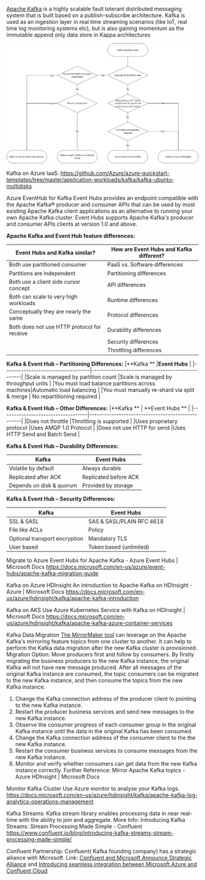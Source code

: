 
[Apache Kafka](https://kafka.apache.org/) is a highly scalable fault tolerant distributed messaging system that is built based on a publish-subscribe architecture. Kafka is used as an ingestion layer in real time streaming scenarios (like IoT, real time log monitoring systems etc), but is also gaining momentum as the immutable append only data store in Kappa architectures

![image](../images/flowchart-kafka-azure-landing-targets.png)

Kafka on Azure IaaS:
https://github.com/Azure/azure-quickstart-templates/tree/master/application-workloads/kafka/kafka-ubuntu-multidisks

Azure EventHub for Kafka
Event Hubs provides an endpoint compatible with the Apache Kafka® producer and consumer APIs that can be used by most existing Apache Kafka client applications as an alternative to running your own Apache Kafka cluster. Event Hubs supports Apache Kafka's producer and consumer APIs clients at version 1.0 and above.

**Apache Kafka and Event Hub feature differences:**

|**Event Hubs and Kafka similar?** |**How are Event Hubs and Kafka different?**|
|-------------------------------|----------------------------------------
| Both use partitioned consumer | PaaS vs. Software differences         |
|Partitions are independent       |Partitioning differences	        |
|Both use a client side cursor concept |API differences                 |
|Both can scale to very high workloads	|Runtime differences            |
|Conceptually they are nearly the same	|Protocol differences
|Both does not use HTTP protocol for receive  |Durability differences	|
|                                           |  Security differences     |
|					      |Throttling differences   |

**Kafka & Event Hub – Partitioning Differences:**
|**Kafka	     **                    |**Event Hubs**                            |
|-----------------------------------|-------------------------------------------------|
|Scale is managed by partition count |Scale is managed by throughput units            |
|You must load balance partitions across machines|Automatic load balancing            |
|You must manually re-shard via split & merge	| No repartitioning required	      |
	

**Kafka & Event Hub – Other Differences:**
|**Kafka **	                            | **Event Hubs **                           |
|-----------------------------------|--------------------------------------------------|
|Does not throttle                  |Throttling is supported                            |
|Uses proprietary protocol          |Uses AMQP 1.0 Protocol                             |
|Does not use HTTP for send	    |Uses HTTP Send and Batch Send                      |

**Kafka & Event Hub – Durability Differences:**

|**Kafka**	                   |**Event Hubs**                                    |
|----------------------------------|--------------------------------------------------|
|Volatile by default               |    Always durable                                |
|Replicated after ACK              |     Replicated before ACK                        |
|Depends on disk & quorum	   |	 Provided by storage                           |
	

**Kafka & Event Hub – Security Differences:**

|**Kafka**       	           |**Event Hubs**                                     |
|----------------------------------|---------------------------------------------------|
|SSL & SASL                        |SAS & SASL/PLAIN RFC 4618                          |
|File like ACLs                    |Policy                                             |
|Optional transport encryption	   |Mandatory TLS                                      |
|User based                        |Token based (unlimited)                            |


Migrate to Azure Event Hubs for Apache Kafka - Azure Event Hubs | Microsoft Docs
https://docs.microsoft.com/en-us/azure/event-hubs/apache-kafka-migration-guide

Kafka on Azure HDInsight
An introduction to Apache Kafka on HDInsight - Azure | Microsoft Docs
https://docs.microsoft.com/en-us/azure/hdinsight/kafka/apache-kafka-introduction

Kafka on AKS
Use Azure Kubernetes Service with Kafka on HDInsight | Microsoft Docs
https://docs.microsoft.com/en-us/azure/hdinsight/kafka/apache-kafka-azure-container-services

Kafka Data Migration
[The MirrorMaker tool](https://docs.microsoft.com/azure/hdinsight/kafka/apache-kafka-mirroring) can leverage on the Apache Kafka's mirroring feature topics from one cluster to another. It can help to perform the Kafka data migration after the new Kafka cluster is provisioned. 
Migration Option: Move producers first and follow by consumers.
By firstly migrating the business producers to the new Kafka instance, the original Kafka will not have new message produced. After all messages of the original Kafka instance are consumed, the topic consumers can be migrated to the new Kafka instance, and then consume the topics from the new Kafka instance.
1.	Change the Kafka connection address of the producer client to pointing to the new Kafka instance. 
2.	Restart the producer business services and send new messages to the new Kafka instance. 
3.	Observe the consumer progress of each consumer group in the original Kafka instance until the data in the original Kafka has been consumed.
4.	Change the Kafka connection address of the consumer client to the the new Kafka instance. 
5.	Restart the consumer business services to consume messages from the new Kafka instance. 
6.	Monitor and verify whether consumers can get data from the new Kafka instance correctly.
Further Reference: Mirror Apache Kafka topics - Azure HDInsight | Microsoft Docs

Monitor Kafka Cluster
Use Azure monitor to analyse your Kafka logs.
https://docs.microsoft.com/en-us/azure/hdinsight/kafka/apache-kafka-log-analytics-operations-management

Kafka Streams: 
Kafka stream library enables processing data in near real-time with the ability to join and aggregate. 
More Info: Introducing Kafka Streams: Stream Processing Made Simple - Confluent
	https://www.confluent.io/blog/introducing-kafka-streams-stream-processing-made-simple/

Confluent Partnership:
Confluent( Kafka founding company) has a strategic alliance with Microsoft.
Link: [Confluent and Microsoft Announce Strategic Alliance](https://www.confluent.io/ja-jp/press-release/confluent-strategic-alliance-with-microsoft/) and [Introducing seamless integration between Microsoft Azure and Confluent Cloud](https://azure.microsoft.com/de-de/blog/introducing-seamless-integration-between-microsoft-azure-and-confluent-cloud/)
